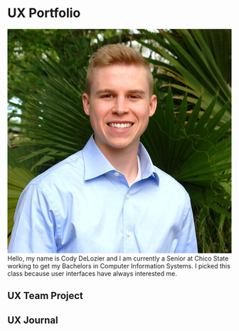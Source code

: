 # UX Portfolio

![alt text](https://github.com/UsabilityEngineering/uxportfolio-cdelozier/blob/master/cdeloizer.jpg "Picture of myself")
Hello, my name is Cody DeLozier and I am currently a Senior at Chico State working to get my Bachelors in Computer Information Systems. I picked this class because user interfaces have always interested me.

## UX Team Project


## UX Journal

